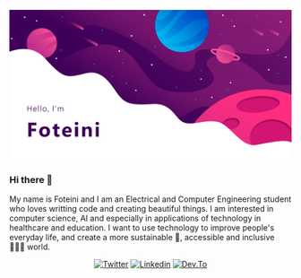 ![Profile Header Image](https://raw.githubusercontent.com/sfoteini/sfoteini/master/images/githubReadMe.jpg)


### Hi there 👋

My name is Foteini and I am an Electrical and Computer Engineering student who loves writting code and creating beautiful things. I am interested in computer science, AI and especially in applications of technology in healthcare and education. I want to use technology to improve people's everyday life, and create a more sustainable 🌱, accessible and inclusive 🧑‍🤝‍🧑 world.

<p align="center">
  <a href="https://www.twitter.com/ClairSavvidou" target="_blank"><img src="https://img.shields.io/badge/Twitter-1DA1F2?style=for-the-badge&logo=twitter&logoColor=white" alt="Twitter"></a>
  <a href="https://www.linkedin.com/in/foteini-savvidou" target="_blank"><img src="https://img.shields.io/badge/LinkedIn-0077B5?style=for-the-badge&logo=linkedin&logoColor=white" alt="Linkedin"></a>
  <a href="https://www.dev.to/sfoteini" target="_blank"><img src="https://img.shields.io/badge/Dev.to-0A0A0A?style=for-the-badge&logo=dev%2Eto&logoColor=white" alt="Dev.To"></a>
</p>
